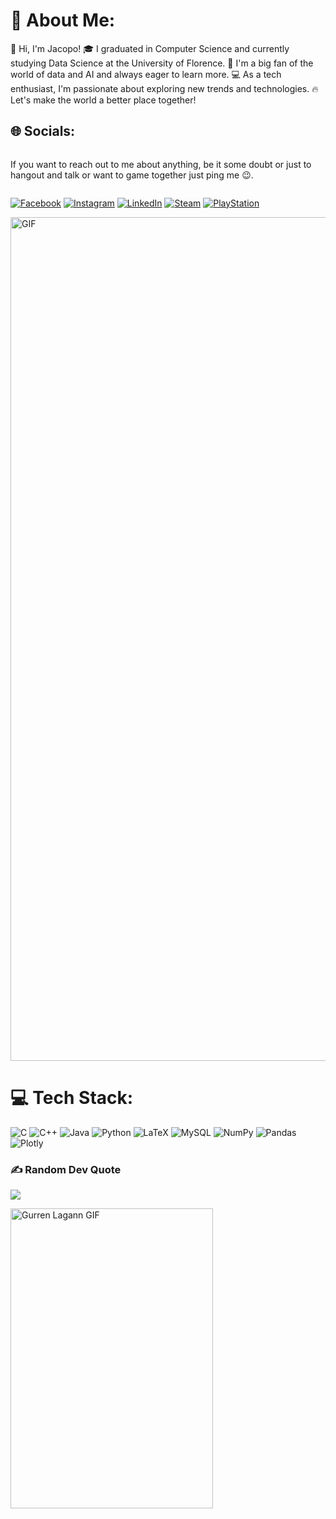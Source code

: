 # 💫 About Me:
👋 Hi, I'm Jacopo! 🎓 I graduated in Computer Science and currently studying Data Science at the University of Florence. 🤖 I'm a big fan of the world of data and AI and always eager to learn more. 💻 As a tech enthusiast, I'm passionate about exploring new trends and technologies. 🔥 Let's make the world a better place together!



## 🌐 Socials:
<div style="display: flex; align-items: center;">
    
If you want to reach out to me about anything, be it some doubt or just to hangout and talk or want to game together just ping me 😉.

</div>

[![Facebook](https://img.shields.io/badge/Facebook-%231877F2.svg?logo=Facebook&logoColor=white)](https://facebook.com/manetti.jacopo)
[![Instagram](https://img.shields.io/badge/Instagram-%23E4405F.svg?logo=Instagram&logoColor=white)](https://instagram.com/jacopo_manetti)
[![LinkedIn](https://img.shields.io/badge/LinkedIn-%230077B5.svg?logo=linkedin&logoColor=white)](https://linkedin.com/in/jacopomanetti)
[![Steam](https://img.shields.io/badge/Steam-000000?style=flat&logo=steam&logoColor=white)](https://steamcommunity.com/id/TUO_ID)
[![PlayStation](https://img.shields.io/badge/PlayStation-003791?style=flat&logo=playstation&logoColor=white)](https://profile.playstation.com/TUO_ID)

<img src="https://media.giphy.com/media/Kk4lOcFS9DvRLPG3Je/giphy.gif" width="2400" height="1350" alt="GIF" />


# 💻 Tech Stack:
![C](https://img.shields.io/badge/c-%2300599C.svg?style=flat&logo=c&logoColor=white) ![C++](https://img.shields.io/badge/c++-%2300599C.svg?style=flat&logo=c%2B%2B&logoColor=white) ![Java](https://img.shields.io/badge/java-%23ED8B00.svg?style=flat&logo=java&logoColor=white) ![Python](https://img.shields.io/badge/python-3670A0?style=flat&logo=python&logoColor=ffdd54) ![LaTeX](https://img.shields.io/badge/latex-%23008080.svg?style=flat&logo=latex&logoColor=white) ![MySQL](https://img.shields.io/badge/mysql-%2300f.svg?style=flat&logo=mysql&logoColor=white) ![NumPy](https://img.shields.io/badge/numpy-%23013243.svg?style=flat&logo=numpy&logoColor=white) ![Pandas](https://img.shields.io/badge/pandas-%23150458.svg?style=flat&logo=pandas&logoColor=white) ![Plotly](https://img.shields.io/badge/Plotly-%233F4F75.svg?style=flat&logo=plotly&logoColor=white)


### ✍️ Random Dev Quote
![](https://quotes-github-readme.vercel.app/api?type=horizontal&theme=radical)

<img src="https://media.giphy.com/media/12q7JyfK1UolW0/giphy.gif" alt="Gurren Lagann GIF" width="324" height="480"/>


